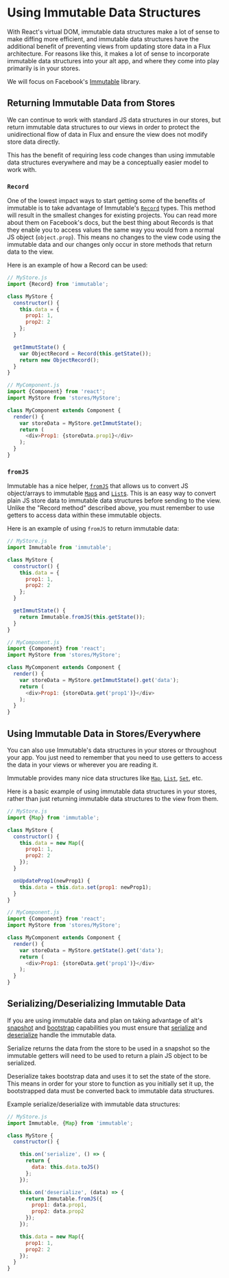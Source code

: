 # Using Immutable Data Structures

With React's virtual DOM, immutable data structures make a lot of sense to make diffing more efficient, and immutable data structures have the additional benefit of preventing views from updating store data in a Flux architecture. For reasons like this, it makes a lot of sense to incorporate immutable data structures into your alt app, and where they come into play primarily is in your stores.

We will focus on Facebook's [Immutable](http://facebook.github.io/immutable-js/) library.

## Returning Immutable Data from Stores

We can continue to work with standard JS data structures in our stores, but return immutable data structures to our views in order to protect the unidirectional flow of data in Flux and ensure the view does not modify store data directly.

This has the benefit of requiring less code changes than using immutable data structures everywhere and may be a conceptually easier model to work with.

### `Record`

One of the lowest impact ways to start getting some of the benefits of immutable is to take advantage of Immutable's [`Record`](http://facebook.github.io/immutable-js/docs/#/Record) types. This method will result in the smallest changes for existing projects. You can read more about them on Facebook's docs, but the best thing about Records is that they enable you to access values the same way you would from a normal JS object (`object.prop`). This means no changes to the view code using the immutable data and our changes only occur in store methods that return data to the view.

Here is an example of how a Record can be used:

```js
// MyStore.js
import {Record} from 'immutable';

class MyStore {
  constructor() {
    this.data = {
      prop1: 1,
      prop2: 2
    };
  }

  getImmutState() {
    var ObjectRecord = Record(this.getState());
    return new ObjectRecord();
  }
}

// MyComponent.js
import {Component} from 'react';
import MyStore from 'stores/MyStore';

class MyComponent extends Component {
  render() {
    var storeData = MyStore.getImmutState();
    return (
      <div>Prop1: {storeData.prop1}</div>
    );
  }
}
```

### `fromJS`

Immutable has a nice helper, [`fromJS`](http://facebook.github.io/immutable-js/docs/#/fromJS) that allows us to convert JS object/arrays to immutable [`Map`s](http://facebook.github.io/immutable-js/docs/#/Map) and [`List`s](http://facebook.github.io/immutable-js/docs/#/List). This is an easy way to convert plain JS store data to immutable data structures before sending to the view. Unlike the "Record method" described above, you must remember to use getters to access data within these immutable objects.

Here is an example of using `fromJS` to return immutable data:

```js
// MyStore.js
import Immutable from 'immutable';

class MyStore {
  constructor() {
    this.data = {
      prop1: 1,
      prop2: 2
    };
  }

  getImmutState() {
    return Immutable.fromJS(this.getState());
  }
}

// MyComponent.js
import {Component} from 'react';
import MyStore from 'stores/MyStore';

class MyComponent extends Component {
  render() {
    var storeData = MyStore.getImmutState().get('data');
    return (
      <div>Prop1: {storeData.get('prop1')}</div>
    );
  }
}
```

## Using Immutable Data in Stores/Everywhere

You can also use Immutable's data structures in your stores or throughout your app. You just need to remember that you need to use getters to access the data in your views or wherever you are reading it.

Immutable provides many nice data structures like [`Map`](http://facebook.github.io/immutable-js/docs/#/Map), [`List`](http://facebook.github.io/immutable-js/docs/#/List), [`Set`](http://facebook.github.io/immutable-js/docs/#/Set), etc.

Here is a basic example of using immutable data structures in your stores, rather than just returning immutable data structures to the view from them.

```js
// MyStore.js
import {Map} from 'immutable';

class MyStore {
  constructor() {
    this.data = new Map({
      prop1: 1,
      prop2: 2
    });
  }

  onUpdateProp1(newProp1) {
    this.data = this.data.set(prop1: newProp1);
  }
}

// MyComponent.js
import {Component} from 'react';
import MyStore from 'stores/MyStore';

class MyComponent extends Component {
  render() {
    var storeData = MyStore.getState().get('data');
    return (
      <div>Prop1: {storeData.get('prop1')}</div>
    );
  }
}
```

## Serializing/Deserializing Immutable Data

If you are using immutable data and plan on taking advantage of alt's [snapshot](../takeSnapshot.md) and [bootstrap](../bootstrap.md) capabilities you must ensure that [serialize](../lifecycleListeners.md#serialize) and [deserialize](../lifecycleListeners.md#deserialize) handle the immutable data.

Serialize returns the data from the store to be used in a snapshot so the immutable getters will need to be used to return a plain JS object to be serialized.

Deserialize takes bootstrap data and uses it to set the state of the store. This means in order for your store to function as you initially set it up, the bootstrapped data must be converted back to immutable data structures.

Example serialize/deserialize with immutable data structures:

```js
// MyStore.js
import Immutable, {Map} from 'immutable';

class MyStore {
  constructor() {

    this.on('serialize', () => {
      return {
        data: this.data.toJS()
      };
    });

    this.on('deserialize', (data) => {
      return Immutable.fromJS({
        prop1: data.prop1,
        prop2: data.prop2
      });
    });

    this.data = new Map({
      prop1: 1,
      prop2: 2
    });
  }
}
```
